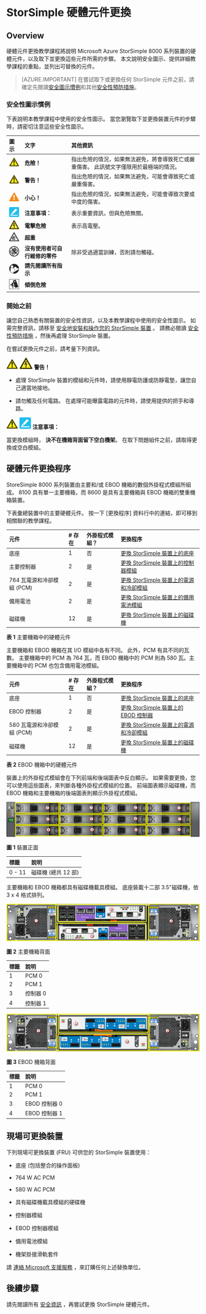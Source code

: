 <properties 
   pageTitle="StorSimple 硬體元件更換 | Microsoft Azure"
   description="說明如何安全地更換 PCM、電池、控制器模組、EBOD 控制器、磁碟機，以及 StorSimple 裝置底座。"
   services="storsimple"
   documentationCenter=""
   authors="alkohli"
   manager="carmonm"
   editor="" />
<tags 
   ms.service="storsimple"
   ms.devlang="NA"
   ms.topic="article"
   ms.tgt_pltfrm="NA"
   ms.workload="TBD"
   ms.date="10/11/2016"
   ms.author="alkohli" />


# <a name="storsimple-hardware-component-replacement"></a>StorSimple 硬體元件更換

## <a name="overview"></a>Overview

硬體元件更換教學課程將說明 Microsoft Azure StorSimple 8000 系列裝置的硬體元件，以及取下並更換這些元件所需的步驟。 本文說明安全圖示、提供詳細教學課程的重點，並列出可替換的元件。

>[AZURE.IMPORTANT] 在嘗試取下或更換任何 StorSimple 元件之前，請確定先閱讀[安全圖示慣例](#safety-icon-conventions)和其他[安全性預防措施](storsimple-safety.md)。
 
### <a name="safety-icon-conventions"></a>安全性圖示慣例

下表說明本教學課程中使用的安全性圖示。 當您瀏覽取下並更換裝置元件的步驟時，請密切注意這些安全性圖示。

| 圖示 | 文字 | 其他資訊 |
|:---- |:---- |:-----------|
|![警告圖示](./media/storsimple-hardware-component-replacement/Warning.png)| **危險！** | 指出危險的情況，如果無法避免，將會導致死亡或嚴重傷害。 此訊號文字僅限用於最極端的情況。|
|![警告圖示](./media/storsimple-hardware-component-replacement/Warning.png)| **警告！** | 指出危險的情況，如果無法避免，可能會導致死亡或嚴重傷害。|
|![注意圖示](./media/storsimple-hardware-component-replacement/Caution.png)| **小心！** |指出危險的情況，如果無法避免，可能會導致次要或中度的傷害。|
|![注意事項圖示](./media/storsimple-hardware-component-replacement/NoticeIcon.png)| **注意事項：** | 表示重要資訊，但與危險無關。|
|![電擊圖示](./media/storsimple-hardware-component-replacement/Electric.png) | **電擊危險** | 表示高電壓。|
|![超重圖示](./media/storsimple-hardware-component-replacement/Weight.png)| **超重**| |
|![沒有使用者可自行維修的零件圖示](./media/storsimple-hardware-component-replacement/NoUserServiceableParts.png)| **沒有使用者可自行維修的零件** | 除非受過適當訓練，否則請勿觸碰。|
|![閱讀指示圖示](./media/storsimple-hardware-component-replacement/ReadInstructions.png)|**請先閱讀所有指示**| |
|![傾倒危險圖示](./media/storsimple-hardware-component-replacement/TipHazard.png)|**傾倒危險**| |

### <a name="before-you-begin"></a>開始之前

讓您自己熟悉有關裝置的安全性資訊，以及本教學課程中使用的安全性圖示。 如需完整資訊，請移至 [安全地安裝和操作您的 StorSimple 裝置](storsimple-safety.md) 。 請務必閱讀 [安全性預防措施](storsimple-safety.md#handling-precautions) ，然後再處理 StorSimple 裝置。 

在嘗試更換元件之前，請考量下列資訊。

![Warning Icon](./media/storsimple-hardware-component-replacement/Warning.png) ![Electrical Shock Icon](./media/storsimple-hardware-component-replacement/Electric.png) **警告！** 

- 處理 StorSimple 裝置的模組和元件時，請使用靜電防護或防靜電墊，讓您自己適當地接地。

- 請勿觸及任何電路。 在處理可能曝露電路的元件時，請使用提供的把手和導路。

![Warning Icon](./media/storsimple-hardware-component-replacement/Warning.png) ![Notice Icon](./media/storsimple-hardware-component-replacement/NoticeIcon.png) **注意事項：**

當更換模組時， **決不在機箱背面留下空白機架**。 在取下問題組件之前，請取得更換或空白模組。

## <a name="hardware-component-replacement-procedures"></a>硬體元件更換程序

StoreSimple 8000 系列裝置由主要和/或 EBOD 機箱的數個外掛程式模組所組成。 8100 具有單一主要機箱，而 8600 是具有主要機箱與 EBOD 機箱的雙重機箱裝置。

下表彙總裝置中的主要硬體元件。 按一下 [更換程序]  資料行中的連結，即可移到相關聯的教學課程。

|元件|# 存在|外掛程式模組？|更換程序
|:---------|:--------|:--------------|:---------------------|
| 底座|1|否|[更換 StorSimple 裝置上的底座](storsimple-chassis-replacement.md) |
|主要控制器|2|是| [更換 StorSimple 裝置上的控制器模組](storsimple-controller-replacement.md) |
|764 瓦電源和冷卻模組 (PCM)|2|是| [更換 StorSimple 裝置上的電源和冷卻模組](storsimple-power-cooling-module-replacement.md) |
|備用電池|2|是| [更換 StorSimple 裝置上的備用電池模組](storsimple-battery-replacement.md) |
|磁碟機|12|是| [更換 StorSimple 裝置上的磁碟機](storsimple-disk-drive-replacement.md) |

**表 1** 主要機箱中的硬體元件

主要機箱和 EBOD 機箱在其 I/O 模組中各有不同。 此外，PCM 有具不同的瓦數。 主要機箱中的 PCM 為 764 瓦，而 EBOD 機箱中的 PCM 則為 580 瓦。主要機箱中的 PCM 也包含備用電池模組。

|元件|# 存在|外掛程式模組？| 更換程序
|:---------|:--------|:--------------|:---------------------|
|底座|1|否| [更換 StorSimple 裝置上的底座](storsimple-chassis-replacement.md) |
|EBOD 控制器|2|是| [更換 StorSimple 裝置上的 EBOD 控制器](storsimple-ebod-controller-replacement.md) |
|580 瓦電源和冷卻模組 (PCM)|2|是| [更換 StorSimple 裝置上的電源和冷卻模組](storsimple-power-cooling-module-replacement.md) |
|磁碟機|12|是| [更換 StorSimple 裝置上的磁碟機](storsimple-disk-drive-replacement.md) |

**表 2** EBOD 機箱中的硬體元件

裝置上的外掛程式模組會在下列前端和後端圖表中反白顯示。 如果需要更換，您可以使用這些圖表，來判斷各種外掛程式模組的位置。 前端圖表顯示磁碟機，而 EBOD 機箱和主要機箱的後端圖表則顯示外掛程式模組。

![具有磁碟機的裝置前擋板](./media/storsimple-hardware-component-replacement/IC741028.png)

**圖 1** 裝置正面

|標籤|說明|
|:----|:----------|
|0 - 11|磁碟機 (總共 12 部)|

主要機箱和 EBOD 機箱都具有磁碟機載具模組。 底座裝載十二部 3.5"磁碟機，依 3 x 4 格式排列。

![裝置主要機箱模組的後擋板](./media/storsimple-hardware-component-replacement/IC740994.png)

**圖 2** 主要機箱背面

|標籤|說明|
|:----|:----------|
|1|PCM 0|
|2|PCM 1|
|3|控制器 0|
|4|控制器 1|

![裝置 EBOD 機箱外掛程式模組的後擋板](./media/storsimple-hardware-component-replacement/IC769599.png)

**圖 3** EBOD 機箱背面

|標籤|說明|
|:----|:----------|
|1|PCM 0|
|2|PCM 1|
|3|EBOD 控制器 0|
|4|EBOD 控制器 1|

## <a name="field-replaceable-units"></a>現場可更換裝置

下列現場可更換裝置 (FRU) 可供您的 StorSimple 裝置使用：

- 底座 (包括整合的操作面板)

- 764 W AC PCM

- 580 W AC PCM

- 具有磁碟機載具模組的硬碟機

- 控制器模組

- EBOD 控制器模組

- 備用電池模組

- 機架掛接滑軌套件

請 [連絡 Microsoft 支援服務](storsimple-contact-microsoft-support.md) ，來訂購任何上述替換單位。

## <a name="next-steps"></a>後續步驟

請先閱讀所有 [安全資訊](storsimple-safety.md) ，再嘗試更換 StorSimple 硬體元件。



<!--HONumber=Oct16_HO2-->


